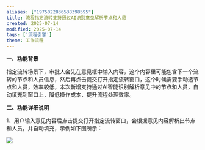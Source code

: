 ```yaml
---
aliases: ["1975022836538398595"]
title: 流程指定流转支持通过AI识别意见解析节点和人员
created: 2025-07-14
modified: 2025-07-14
tags: ['流程引擎']
theme: 工作流程
---
```


一、**功能背景**

指定流转场景下，审批人会先在意见框中输入内容，这个内容里可能包含下一个流转的节点和人员信息，然后再点击提交打开指定流转窗口，这个时候需要手动选节点和人员，效率较低，本次新增支持通过AI智能识别解析意见中的节点和人员，自动填充到窗口上，降低操作成本，提升流程处理效率。

**二、功能详细说明**

1、用户输入意见内容后点击提交打开指定流转窗口，会根据意见内容解析出节点和人员，并自动填充，示例如下图所示：

![](46afcdd0ee6ba6e8b2644be15f63c5cf.jpg)